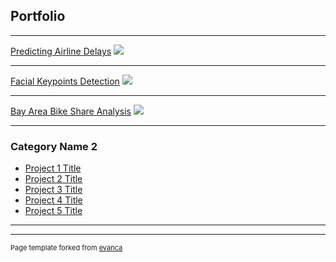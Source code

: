 ## Portfolio

---
[Predicting Airline Delays](/sample_page)
<img src="images/dummy_thumbnail.jpg?raw=true"/>

---
[Facial Keypoints Detection](/pdf/sample_presentation.pdf)
<img src="images/dummy_thumbnail.jpg?raw=true"/>

---
[Bay Area Bike Share Analysis](http://example.com/)
<img src="images/dummy_thumbnail.jpg?raw=true"/>

---

### Category Name 2

- [Project 1 Title](http://example.com/)
- [Project 2 Title](http://example.com/)
- [Project 3 Title](http://example.com/)
- [Project 4 Title](http://example.com/)
- [Project 5 Title](http://example.com/)

---




---
<p style="font-size:11px">Page template forked from <a href="https://github.com/evanca/quick-portfolio">evanca</a></p>
<!-- Remove above link if you don't want to attibute -->
